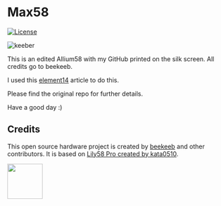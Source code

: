 # Max58

[![License](https://img.shields.io/badge/license-MIT-blue.svg)](/LICENSE)

![keeber]([docs/banner.jpg](https://cdn.discordapp.com/attachments/491292035383558177/1239637704464142356/image.png?ex=6643a614&is=66425494&hm=119cd85e8ce4aba372fd2aaa2398917b556a0b9edee5ef918af8744726106a10&))


This is an edited Allium58 with my GitHub printed on the silk screen. All credits go to beekeeb.

I used this [element14](https://community.element14.com/members-area/b/blog/posts/kicad-6---adding-logos-and-graphics-to-a-silkscreen) article to do this.


Please find the original repo for further details.

Have a good day :)

## Credits

This open source hardware project is created by [beekeeb](https://beekeeb.shop) and other contributors. It is based on [Lily58 Pro created by kata0510](https://github.com/kata0510/Lily58/tree/master/Pro).

[<img src="docs/beekeeb.png" height="80" />](https://beekeeb.shop)
